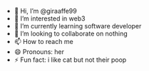 - 👋 Hi, I’m @giraaffe99
- 👀 I’m interested in web3
- 🌱 I’m currently learning software developer
- 💞️ I’m looking to collaborate on nothing
- 📫 How to reach me 
- 😄 Pronouns: her
- ⚡ Fun fact: i like cat but not their poop

<!---
giraaffe99/giraaffe99 is a ✨ special ✨ repository because its `README.md` (this file) appears on your GitHub profile.
You can click the Preview link to take a look at your changes.
--->
